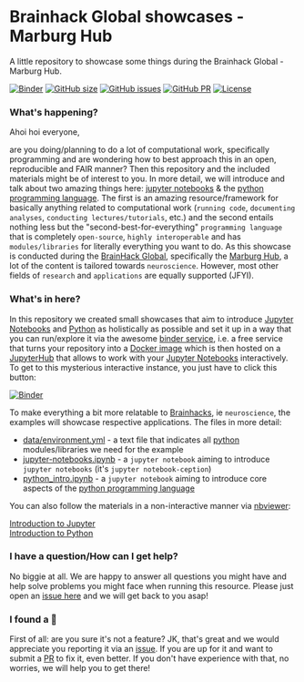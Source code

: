 # Brainhack Global showcases - Marburg Hub

A little repository to showcase some things during the Brainhack Global - Marburg Hub.

[![Binder](https://mybinder.org/badge_logo.svg)](https://mybinder.org/v2/gh/PeerHerholz/brainhack_marburg_showcases/HEAD)
[![GitHub size](https://img.shields.io/github/repo-size/PeerHerholz/brainhack_marburg_showcases)](https://github.com/repronim/brainhack_marburg_showcases-2022/archive/master.zip)
[![GitHub issues](https://img.shields.io/github/issues/PeerHerholz/brainhack_marburg_showcases?style=plastic)](https://github.com/PeerHerholz/brainhack_marburg_showcases/issues)
[![GitHub PR](https://img.shields.io/github/issues-pr/PeerHerholz/brainhack_marburg_showcases)](https://github.com/PeerHerholz/brainhack_marburg_showcases/pulls)
[![License](https://img.shields.io/github/license/PeerHerholz/brainhack_marburg_showcases)](https://github.com/PeerHerholz/brainhack_marburg_showcases)


### What's happening?

Ahoi hoi everyone,

are you doing/planning to do a lot of computational work, specifically programming and are wondering how to best approach this in an open, reproducible and FAIR manner? Then this repository and the included materials might be of interest to you. In more detail, we will introduce and talk about two amazing things here: [jupyter notebooks](https://jupyter.org/) & the [python programming language](https://www.python.org/). The first is an amazing resource/framework for basically anything related to computational work (`running code`, `documenting analyses`, `conducting lectures/tutorials`, etc.) and the second entails nothing less but the "second-best-for-everything" `programming language` that is completely `open-source`, `highly interoperable` and has `modules/libraries` for literally everything you want to do. As this showcase is conducted during the [BrainHack Global](https://brainhack.org/global2022/), specifically the [Marburg Hub](https://brainhack-marburg.github.io/), a lot of the content is tailored towards `neuroscience`. However, most other fields of `research` and `applications` are equally supported (JFYI). 
### What's in here?

In this repository we created small showcases that aim to introduce [Jupyter Notebooks](https://jupyter.org/) and [Python](https://www.python.org/) as holistically as possible and set it up in a way that you can run/explore it via the awesome [binder service](https://mybinder.org/), i.e. a free service that turns your repository into a [Docker image](https://docs.docker.com/) which is then hosted on a [JupyterHub](https://jupyter.org/hub) that allows to work with your [Jupyter Notebooks](https://jupyter.org/) interactively. To get to this mysterious interactive instance, you just have to click this button: 

[![Binder](https://mybinder.org/badge_logo.svg)](https://mybinder.org/v2/gh/PeerHerholz/brainhack_marburg_showcases/HEAD)

To make everything a bit more relatable to [Brainhacks](https://brainhack.org/global2022/), ie `neuroscience`, the examples will showcase respective applications.
The files in more detail:

- [data/environment.yml]() - a text file that indicates all [python](https://www.python.org/) modules/libraries we need for the example
- [jupyter-notebooks.ipynb]() - a `jupyter notebook` aiming to introduce `jupyter notebooks` (it's `jupyter notebook-ception`)
- [python_intro.ipynb]() - a `jupyter notebook` aiming to introduce core aspects of the [python programming language](https://www.python.org/)

You can also follow the materials in a non-interactive manner via [nbviewer](https://nbviewer.org/):  

[Introduction to Jupyter](https://nbviewer.org/github/PeerHerholz/brainhack_marburg_showcases/blob/main/notebooks/intro_jupyter.ipynb)    
[Introduction to Python](https://nbviewer.org/github/PeerHerholz/brainhack_marburg_showcases/blob/main/notebooks/intro_python.ipynb)

### I have a question/How can I get help?

No biggie at all. We are happy to answer all questions you might have and help solve problems you might face when running this resource. Please just open an [issue here]() and we will get back to you asap!

### I found a :bug:

First of all: are you sure it's not a feature? JK, that's great and we would appreciate you reporting it via an [issue](). If you are up for it and want to submit a [PR]() to fix it, even better. If you don't have experience with that, no worries, we will help you to get there!
